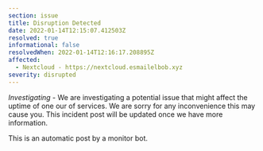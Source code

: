 ```yaml
---
section: issue
title: Disruption Detected
date: 2022-01-14T12:15:07.412503Z
resolved: true
informational: false
resolvedWhen: 2022-01-14T12:16:17.208895Z
affected:
  - Nextcloud - https://nextcloud.esmailelbob.xyz
severity: disrupted
---
```

*Investigating* - We are investigating a potential issue that might affect the uptime of one our of services. We are sorry for any inconvenience this may cause you. This incident post will be updated once we have more information.

This is an automatic post by a monitor bot.
        